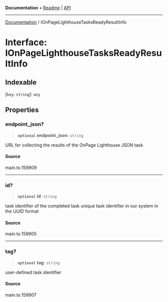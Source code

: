 **Documentation** • [Readme](../README.md) \| [API](../globals.md)

***

[Documentation](../README.md) / IOnPageLighthouseTasksReadyResultInfo

# Interface: IOnPageLighthouseTasksReadyResultInfo

## Indexable

 \[`key`: `string`\]: `any`

## Properties

### endpoint\_json?

> **`optional`** **endpoint\_json**: `string`

URL for collecting the results of the OnPage Lighthouse JSON task

#### Source

main.ts:159909

***

### id?

> **`optional`** **id**: `string`

task identifier of the completed task
unique task identifier in our system in the UUID format

#### Source

main.ts:159905

***

### tag?

> **`optional`** **tag**: `string`

user-defined task identifier

#### Source

main.ts:159907
